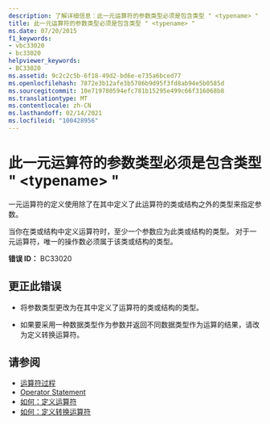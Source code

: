 ```yaml
---
description: 了解详细信息：此一元运算符的参数类型必须是包含类型 " <typename> "
title: 此一元运算符的参数类型必须是包含类型 " <typename> "
ms.date: 07/20/2015
f1_keywords:
- vbc33020
- bc33020
helpviewer_keywords:
- BC33020
ms.assetid: 9c2c2c5b-6f18-49d2-bd6e-e735a6bced77
ms.openlocfilehash: 7872e3b12afe3b5786b9d95f3fd8ab94e5b0585d
ms.sourcegitcommit: 10e719780594efc781b15295e499c66f316068b8
ms.translationtype: MT
ms.contentlocale: zh-CN
ms.lasthandoff: 02/14/2021
ms.locfileid: "100428956"
---
```

# <a name="parameter-type-of-this-unary-operator-must-be-the-containing-type-typename"></a>此一元运算符的参数类型必须是包含类型 " \<typename> "

一元运算符的定义使用除了在其中定义了此运算符的类或结构之外的类型来指定参数。  
  
 当你在类或结构中定义运算符时，至少一个参数应为此类或结构的类型。 对于一元运算符，唯一的操作数必须属于该类或结构的类型。  
  
 **错误 ID：** BC33020  
  
## <a name="to-correct-this-error"></a>更正此错误  
  
- 将参数类型更改为在其中定义了运算符的类或结构的类型。  
  
- 如果要采用一种数据类型作为参数并返回不同数据类型作为运算的结果，请改为定义转换运算符。  
  
## <a name="see-also"></a>请参阅

- [运算符过程](../programming-guide/language-features/procedures/operator-procedures.md)
- [Operator Statement](../language-reference/statements/operator-statement.md)
- [如何：定义运算符](../programming-guide/language-features/procedures/how-to-define-an-operator.md)
- [如何：定义转换运算符](../programming-guide/language-features/procedures/how-to-define-a-conversion-operator.md)
